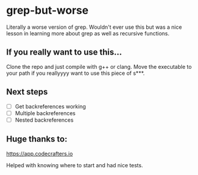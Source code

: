 # grep-but-worse

Literally a worse version of grep. Wouldn't ever use this but was a nice lesson in learning more about grep as well as recursive functions.

## If you really want to use this...

Clone the repo and just compile with g++ or clang.
Move the executable to your path if you reallyyyy want to use this piece of s\*\*\*.

## Next steps

- [ ] Get backreferences working
- [ ] Multiple backreferences
- [ ] Nested backreferences

## Huge thanks to:

https://app.codecrafters.io

Helped with knowing where to start and had nice tests.
